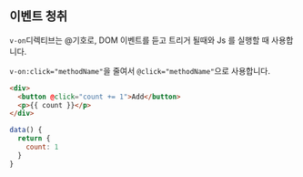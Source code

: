 ## 이벤트 청취



`v-on`디렉티브는 @기호로, DOM 이벤트를 듣고 트리거 될때와 Js 를 실행할 때 사용합니다. 

`v-on:click="methodName"`을 줄여서 `@click="methodName"`으로 사용합니다.

```html
<div>
  <button @click="count += 1">Add</button>
  <p>{{ count }}</p>
</div>
```

```js
data() {
  return {
    count: 1
  }
}
```

